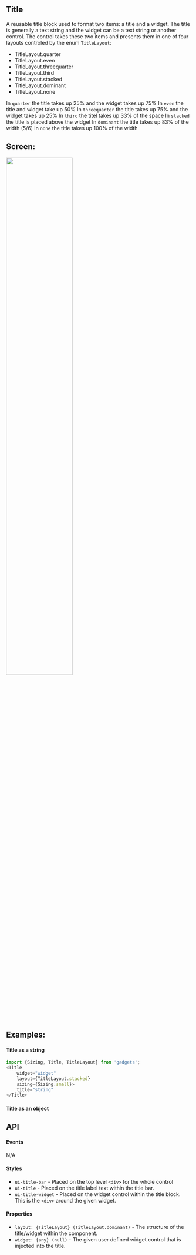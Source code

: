 <a name="module_Title"></a>

## Title
A reusable title block used to format two items: a title and
a widget.  The title is generally a text string and the widget
can be a text string or another control.  The control takes these
two items and presents them in one of four layouts controled by
the enum `TitleLayout`:

- TitleLayout.quarter
- TitleLayout.even
- TitleLayout.threequarter
- TitleLayout.third
- TitleLayout.stacked
- TitleLayout.dominant
- TitleLayout.none

In `quarter` the title takes up 25% and the widget takes up 75%
In `even` the title and widget take up 50%
In `threequarter` the title takes up 75% and the widget takes up 25%
In `third` the titel takes up 33% of the space
In `stacked` the title is placed above the widget
In `dominant` the title takes up 83% of the width (5/6)
In `none` the title takes up 100% of the width

## Screen:
<img src="https://github.com/jmquigley/gadgets/blob/master/images/title.png" width="60%" />

## Examples:

#### Title as a string
```javascript
import {Sizing, Title, TitleLayout} from 'gadgets';
<Title
    widget="widget"
    layout={TitleLayout.stacked}
    sizing={Sizing.small}>
    title="string"
</Title>
```

#### Title as an object
<Title
    widget="widget"
    layout={TitleLayout.stacked}
    sizing={Sizing.small}>
    title="string"
</Title>

## API
#### Events
N/A

#### Styles
- `ui-title-bar` - Placed on the top level `<div>` for the whole control
- `ui-title` - Placed on the title label text within the title bar.
- `ui-title-widget` - Placed on the widget control within the title block.
 This is the `<div>` around the given widget.

#### Properties
- `layout: {TitleLayout} (TitleLayout.dominant)` - The structure of the
title/widget within the component.
- `widget: {any} (null)` - The given user defined widget control that is
injected into the title.


